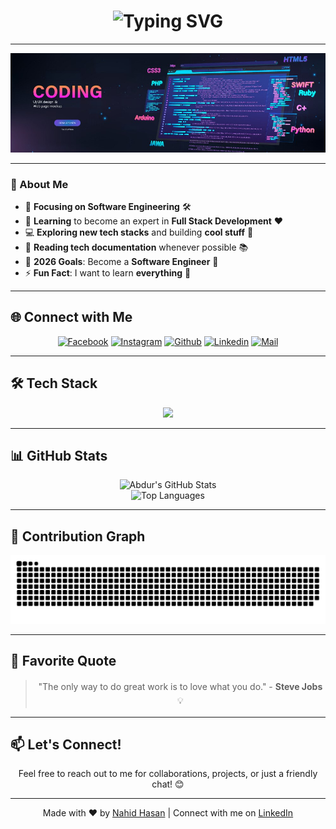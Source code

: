<h1 align="center">
  <img src="https://readme-typing-svg.herokuapp.com/?font=Righteous&size=35&center=true&vCenter=true&width=500&height=70&duration=4000&pause=1000&color=00FF00&lines=Hi,+There!+👋;I'm+Nahid+Hasan...;Full+Stack+Developer+🧑‍💻" alt="Typing SVG" width: 100%;" />
</h1>
<hr>


<p align="left">
  <img src="cover.jpg" alt="Banner" />
</p>

<hr>

### 🚀 About Me

<div align="left">
  
- 🔭 **Focusing on Software Engineering** 🛠️  
- 🌱 **Learning** to become an expert in **Full Stack Development** ❤️  
- 💻 **Exploring new tech stacks** and building **cool stuff** 🚀  
- 📰 **Reading tech documentation** whenever possible 📚  
- 🎯 **2026 Goals**: Become a **Software Engineer** 🎯  
- ⚡ **Fun Fact**: I want to learn **everything** 🤣

</div>

<hr>

## 🌐 Connect with Me

<div align="center">

[![Facebook](https://img.shields.io/badge/Facebook-1877F2?style=for-the-badge&logo=facebook&logoColor=white)](https://www.facebook.com/programmernahid)
[![Instagram](https://img.shields.io/badge/Instagram-E4405F?style=for-the-badge&logo=instagram&logoColor=white)](https://instagram.com/dev.nahid_hasan)
[![Github](https://img.shields.io/badge/GitHub-100000?style=for-the-badge&logo=github&logoColor=white)](https://github.com/nahid-hasan-dev)
[![Linkedin](https://img.shields.io/badge/LinkedIn-0077B5?style=for-the-badge&logo=linkedin&logoColor=white)](https://www.linkedin.com/in/nahid-hasan-dev/)
[![Mail](https://img.shields.io/badge/Gmail-D14836?style=for-the-badge&logo=gmail&logoColor=white)](mailto:nahidhasanbd603@gmail.com)


</div>

<hr>

## 🛠️ Tech Stack

<div align="center">
  <img src="https://skillicons.dev/icons?i=vscode,html,css,tailwind,bootstrap,sass,javascript,typescript,react,nextjs,nodejs,express,mongodb,firebase,git,github,figma,bash" />
</div>

<hr>

## 📊 GitHub Stats

<div align="center">

![Abdur's GitHub Stats](https://github-readme-stats.vercel.app/api?username=nahid-hasan-dev&theme=transparent&hide_border=false&include_all_commits=false&count_private=false)  
![Top Languages](https://github-readme-stats.vercel.app/api/top-langs/?username=nahid-hasan-dev&theme=transparent&hide_border=false&include_all_commits=false&count_private=false&layout=compact)

</div>

<hr>

## 🐍 Contribution Graph

<div align="center">

 <img alt="snake eating my contributions" src="https://raw.githubusercontent.com/platane/snk/output/github-contribution-grid-snake-dark.svg" />

</div>

<hr>

## 💬 Favorite Quote

<div align="center" style="line-height: 1.6;">

> "The only way to do great work is to love what you do." - **Steve Jobs** 💡

</div>

<hr>

## 📫 Let's Connect!

<div align="center">

Feel free to reach out to me for collaborations, projects, or just a friendly chat! 😊

</div>

<hr>

<p align="center">
  Made with ❤️ by <a href="https://github.com/nahid-hasan-dev" target="_blank">Nahid Hasan</a> | Connect with me on <a href="https://www.linkedin.com/in/nahid-hasan-dev/" target="_blank">LinkedIn</a>
</p>
